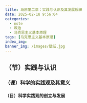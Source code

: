```yaml
---
title: 马原第二章：实践与认识及其发展规律
date: 2025-02-18 9:56:04
categories:
  - note
  - 政治
  - 马克思主义基本原理
tags: [马克思主义基本原理]
index_img:
banner_img: /images/壁纸.jpg
---
```


## （节）实践与认识

### （课）科学的实践观及其意义

#### （目）科学实践观的创立与发展

